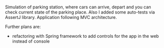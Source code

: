 Simulation of parking station, where cars can arrive, depart and you can check current state of the parking place.
Also I added some auto-tests via AssertJ library. Application following MVC architecture.

Further plans are: 
- refactoring with Spring framework to add controls for the app in the web instead of console
